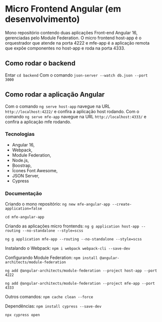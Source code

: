 # Micro Frontend Angular (em desenvolvimento)

Mono repositório contendo duas aplicações Front-end Angular 16, gerenciadas pelo Module Federation.
O micro frontend host-app é o orquestrador que atende na porta 4222 e mfe-app é a aplicação remota que expõe componentes no host-app e roda na porta 4333.

## Como rodar o backend

Entar `cd backend` 
Com o comando `json-server --watch db.json --port 3000` 

## Como rodar a aplicação Angular

Com o comando `ng serve host-app` navegue na URL `http://localhost:4222/` e confira a aplicação host rodando.
Com o comando `ng serve mfe-app` navegue na URL `http://localhost:4333/` e confira a aplicação mfe rodando.

### Tecnologias

- Angular 16, 
- Webpack,
- Module Federation,
- Node.js,
- Boostrap,
- Ícones Font Awesome,
- JSON Server,
- Cypress

### Documentação

Criando o mono repositório:
`ng new mfe-angular-app --create-application=false`

`cd mfe-angular-app`

Criando as aplicações micro frontends:
`ng g application host-app --routing --no-standalone --style=scss`

`ng g application mfe-app --routing --no-standalone --style=scss`

Instalando o Webpack:
`npm i webpack webpack-cli --save-dev`

Configurando Module Federation:
`npm install @angular-architects/module-federation`

`ng add @angular-architects/module-federation --project host-app --port 4222`

`ng add @angular-architects/module-federation --project mfe-app --port 4333`

Outros comandos:
`npm cache clean --force`

Dependências:
`npm install cypress --save-dev`

`npx cypress open`
